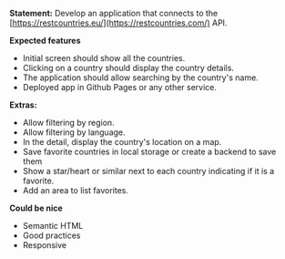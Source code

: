 **Statement:**
Develop an application that connects to the [https://restcountries.eu/](https://restcountries.com/) API.

**Expected features**
* Initial screen should show all the countries.
* Clicking on a country should display the country details.
* The application should allow searching by the country's name.
* Deployed app in Github Pages or any other service.

**Extras:**
* Allow filtering by region.
* Allow filtering by language.
* In the detail, display the country's location on a map.
* Save favorite countries in local storage or create a backend to save them
* Show a star/heart or similar next to each country indicating if it is a favorite.
* Add an area to list favorites.

**Could be nice**
* Semantic HTML
* Good practices
* Responsive
